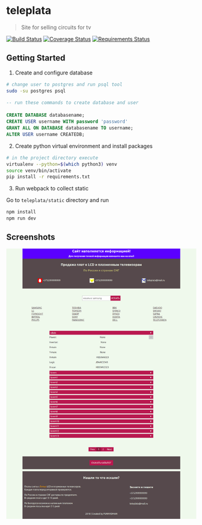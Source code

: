 # teleplata
> Site for selling circuits for tv

[![Build Status](https://travis-ci.org/FUNNYDMAN/teleplata.svg?branch=master)](https://travis-ci.org/FUNNYDMAN/teleplata)
[![Coverage Status](https://coveralls.io/repos/github/FUNNYDMAN/teleplata/badge.svg?branch=master)](https://coveralls.io/github/FUNNYDMAN/teleplata?branch=master)
[![Requirements Status](https://requires.io/github/FUNNYDMAN/teleplata/requirements.svg?branch=master)](https://requires.io/github/FUNNYDMAN/teleplata/requirements/?branch=master)




## Getting Started
1. Create and configure database

```bash
# change user to postgres and run psql tool
sudo -su postgres psql
```

```sql
-- run these commands to create database and user

CREATE DATABASE databasename;
CREATE USER username WITH password 'password'
GRANT ALL ON DATABASE databasename TO username;
ALTER USER username CREATEDB;
```
2. Create python virtual environment and install packages
```bash
# in the project directory execute
virtualenv --python=$(which python3) venv
source venv/bin/activate 
pip install -r requirements.txt

```
3. Run webpack to collect static

Go to ```teleplata/static``` directory and run
```bash
npm install
npm run dev
```

## Screenshots
![teleplata screenshot](static/img/teleplata.png)